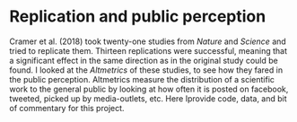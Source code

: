 # Replication and public perception

Cramer et al. (2018) took twenty-one studies from *Nature* and *Science* and tried to replicate them. Thirteen replications were successful, meaning that a significant effect in the same direction as in the original study could be found. I looked at the *Altmetrics* of these studies, to see how they fared in the public perception. Altmetrics measure the distribution of a scientific work to the general public by looking at how often it is posted on facebook, tweeted, picked up by media-outlets, etc. 
Here Iprovide code, data, and bit of commentary for this project.
